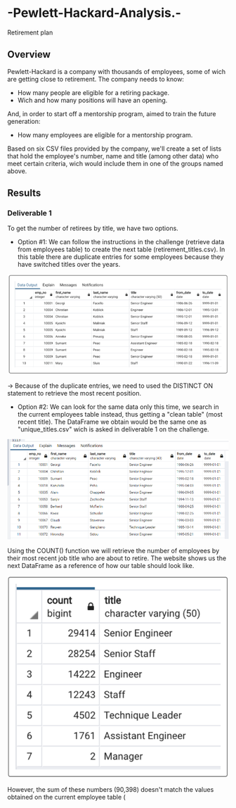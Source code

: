 # -Pewlett-Hackard-Analysis.-
Retirement plan

## Overview
Pewlett-Hackard is a company with thousands of employees, some of wich are getting close to retirement. The company needs to know: 
 - How many people are eligible for a retiring package.
 - Wich and how many positions will have an opening.

And, in order to start off a mentorship program, aimed to train the future generation: 
 - How many employees are eligible for a mentorship program.

Based on six CSV files provided by the company, we'll create a set of lists that hold the employee's number, name and title (among other data) who meet certain criteria, wich would include them in one of the groups named above.

## Results
 
### Deliverable 1
To get the number of retirees by title, we have two options.
- Option #1: We can follow the instructions in the challenge (retrieve data from employees table) to create the next table (retirement_titles.csv). In this table there are duplicate entries for some employees because they have switched titles over the years.

<Img src = "Images/emp_retirement%20titles.png" width="650">

 -> Because of the duplicate entries, we need to used the DISTINCT ON statement to retrieve the most recent position.
 
   
- Option #2: We can look for the same data only this time, we search in the current employees table instead, thus getting a "clean table" (most recent title). The DataFrame we obtain would be the same one as "unique_titles.csv" wich is asked in deliverable 1 on the challenge.
 
 <Img src = "Images/ce_retirement%20titles.png" width="650">
  
Using the COUNT() function we will retrieve the number of employees by their most recent job title who are about to retire. The website shows us the next DataFrame as a reference of how our table should look like. 
  
<Img src = "Images/demo%20retiring%20titles.png" width="650">
 

However, the sum of these numbers (90,398) doesn't match the values obtained on the current employee table (

 
 
 
 

